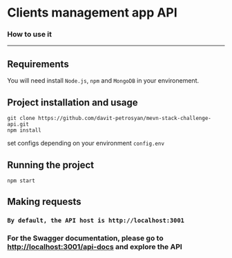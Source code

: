# Clients management app API

### How to use it

---
## Requirements

You will need install `Node.js`, `npm` and `MongoDB`  in your environement.

## Project installation and usage

    git clone https://github.com/davit-petrosyan/mevn-stack-challenge-api.git
    npm install

 set configs depending on your environment
    ```
    config.env
    ```

## Running the project

    npm start

## Making requests
### ``By default, the API host is http://localhost:3001``
### For the Swagger documentation, please go to [http://localhost:3001/api-docs](http://localhost:3001/api-docs) and explore the API
